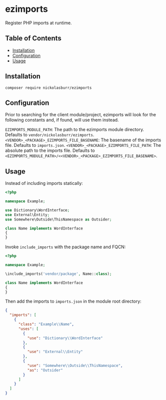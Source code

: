 # ezimports

Register PHP imports at runtime.

## Table of Contents

- [Installation](#installation)
- [Configuration](#configuration)
- [Usage](#usage)

## Installation

```
composer require nickolasburr/ezimports
```

## Configuration

Prior to searching for the client module/project, ezimports will look
for the following constants and, if found, will use them instead.

`EZIMPORTS_MODULE_PATH`: The path to the ezimports module directory. Defaults to `vendor/nickolasburr/ezimports`.
`<VENDOR>_<PACKAGE>_EZIMPORTS_FILE_BASENAME`: The basename of the imports file. Defaults to `imports.json`.
`<VENDOR>_<PACKAGE>_EZIMPORTS_FILE_PATH`: The absolute path to the imports file. Defaults to `<EZIMPORTS_MODULE_PATH>/<<VENDOR>_<PACKAGE>_EZIMPORTS_FILE_BASENAME>`.

## Usage

Instead of including imports statically:

```php
<?php

namespace Example;

use Dictionary\WordInterface;
use External\Entity;
use Somewhere\Outside\ThisNamespace as Outsider;

class Name implements WordInterface
{
}
```

Invoke `include_imports` with the package name and FQCN:

```php
<?php

namespace Example;

\include_imports('vendor/package', Name::class);

class Name implements WordInterface
{
}
```

Then add the imports to `imports.json` in the module root directory:

```json
{
  "imports": [
    {
      "class": "Example\\Name",
      "uses": [
        {
          "use": "Dictionary\\WordInterface"
        },
        {
          "use": "External\\Entity"
        },
        {
          "use": "Somewhere\\Outside\\ThisNamespace",
          "as": "Outsider"
        }
      ]
    }
  ]
}
```
